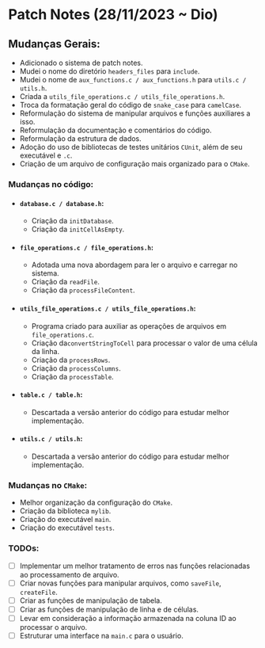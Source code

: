 # Patch Notes (28/11/2023 ~ Dio)
## Mudanças Gerais:
* Adicionado o sistema de patch notes.
* Mudei o nome do diretório `headers_files` para `include`.
* Mudei o nome de `aux_functions.c / aux_functions.h` para `utils.c / utils.h`.
* Criada a `utils_file_operations.c / utils_file_operations.h`.
* Troca da formatação geral do código de `snake_case` para `camelCase`.
* Reformulação do sistema de manipular arquivos e funções auxiliares a isso.
* Reformulação da documentação e comentários do código.
* Reformulação da estrutura de dados.
* Adoção do uso de bibliotecas de testes unitários `CUnit`, além de seu executável e `.c`.
* Criação de um arquivo de configuração mais organizado para o `CMake`.

### Mudanças no código:
 * #### `database.c / database.h`:
   * Criação da `initDatabase`.
   * Criação da `initCellAsEmpty`.
 * #### `file_operations.c / file_operations.h`:
   * Adotada uma nova abordagem para ler o arquivo e carregar no sistema.
   * Criação da `readFile`.
   * Criação da `processFileContent`.
* #### `utils_file_operations.c / utils_file_operations.h`:
   * Programa criado para auxiliar as operações de arquivos em `file_operations.c`.
   * Criação  da`convertStringToCell` para processar o valor de uma célula da linha.
   * Criação da `processRows`.
   * Criação da `processColumns`.
   * Criação da `processTable`.
* #### `table.c / table.h`:
   * Descartada a versão anterior do código para estudar melhor implementação.
* #### `utils.c / utils.h`:
   * Descartada a versão anterior do código para estudar melhor implementação.

### Mudanças no `CMake`:
   * Melhor organização da configuração do `CMake`.
   * Criação da biblioteca `mylib`.
   * Criação do executável `main`.
   * Criação do executável `tests`.

### TODOs:
* [ ] Implementar um melhor tratamento de erros nas funções relacionadas ao processamento de arquivo.
* [ ] Criar novas funções para manipular arquivos, como `saveFile`, `createFile`.
* [ ] Criar as funções de manipulação de tabela.
* [ ] Criar as funções de manipulação de linha e de células.
* [ ] Levar em consideração a informação armazenada na coluna ID ao processar o arquivo.
* [ ] Estruturar uma interface na `main.c` para o usuário.
